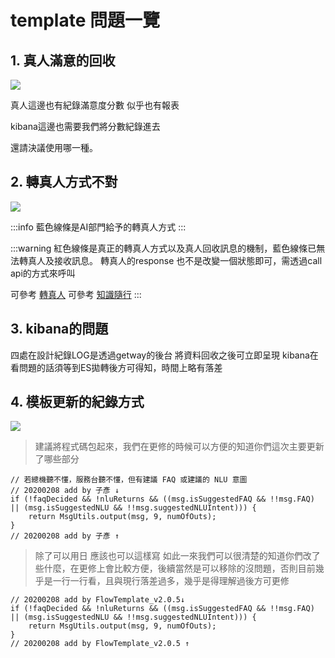 # template 問題一覽


## 1. 真人滿意的回收
![](https://i.imgur.com/ftVlZcu.png)

真人這邊也有紀錄滿意度分數
似乎也有報表

kibana這邊也需要我們將分數紀錄進去

還請決議使用哪一種。

## 2. 轉真人方式不對

![](https://i.imgur.com/tbjN7td.png)

:::info
藍色線條是AI部門給予的轉真人方式
:::

:::warning
紅色線條是真正的轉真人方式以及真人回收訊息的機制，藍色線條已無法轉真人及接收訊息。
轉真人的response 也不是改變一個狀態即可，需透過call api的方式來呼叫

可參考 [轉真人](./EvqnqJnjTmWzpaO5xTaqoQ)
可參考 [知識隨行](./7YrOfqnuTXabI4KzQ_4nog) 
:::



## 3. kibana的問題
四處在設計紀錄LOG是透過getway的後台 將資料回收之後可立即呈現
kibana在看問題的話須等到ES拋轉後方可得知，時間上略有落差

## 4. 模板更新的紀錄方式
![](https://i.imgur.com/KqjASxQ.png)


> 建議將程式碼包起來，我們在更修的時候可以方便的知道你們這次主要更新了哪些部分
```
// 若總機聽不懂，服務台聽不懂，但有建議 FAQ 或建議的 NLU 意圖
// 20200208 add by 子彥 ↓
if (!faqDecided && !nluReturns && ((msg.isSuggestedFAQ && !!msg.FAQ) || (msg.isSuggestedNLU && !!msg.suggestedNLUIntent))) {
    return MsgUtils.output(msg, 9, numOfOuts);
}
// 20200208 add by 子彥 ↑
```
> 除了可以用日 應該也可以這樣寫
> 如此一來我們可以很清楚的知道你們改了些什麼，在更修上會比較方便，後續當然是可以移除的沒問題，否則目前幾乎是一行一行看，且與現行落差過多，幾乎是得理解過後方可更修

```
// 20200208 add by FlowTemplate_v2.0.5↓
if (!faqDecided && !nluReturns && ((msg.isSuggestedFAQ && !!msg.FAQ) || (msg.isSuggestedNLU && !!msg.suggestedNLUIntent))) {
    return MsgUtils.output(msg, 9, numOfOuts);
}
// 20200208 add by FlowTemplate_v2.0.5 ↑
```



